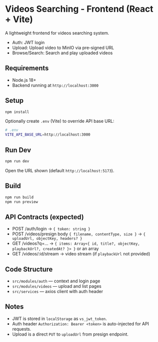 # Videos Searching - Frontend (React + Vite)

A lightweight frontend for videos searching system.

- Auth: JWT login
- Upload: Upload video to MinIO via pre-signed URL
- Browse/Search: Search and play uploaded videos

## Requirements
- Node.js 18+
- Backend running at `http://localhost:3000`

## Setup
```bash
npm install
```

Optionally create `.env` (Vite) to override API base URL:
```bash
# .env
VITE_API_BASE_URL=http://localhost:3000
```

## Run Dev
```bash
npm run dev
```
Open the URL shown (default `http://localhost:5173`).

## Build
```bash
npm run build
npm run preview
```

## API Contracts (expected)
- POST /auth/login → `{ token: string }`
- POST /videos/presign body `{ filename, contentType, size }` → `{ uploadUrl, objectKey, headers? }`
- GET /videos?q=... → `{ items: Array<{ id, title?, objectKey, playbackUrl?, createdAt? }> }` or an array
- GET /videos/:id/stream → video stream (if `playbackUrl` not provided)

## Code Structure
- `src/modules/auth` — context and login page
- `src/modules/videos` — upload and list pages
- `src/services` — axios client with auth header

## Notes
- JWT is stored in `localStorage` as `vs_jwt_token`.
- Auth header `Authorization: Bearer <token>` is auto-injected for API requests.
- Upload is a direct `PUT` to `uploadUrl` from presign endpoint.